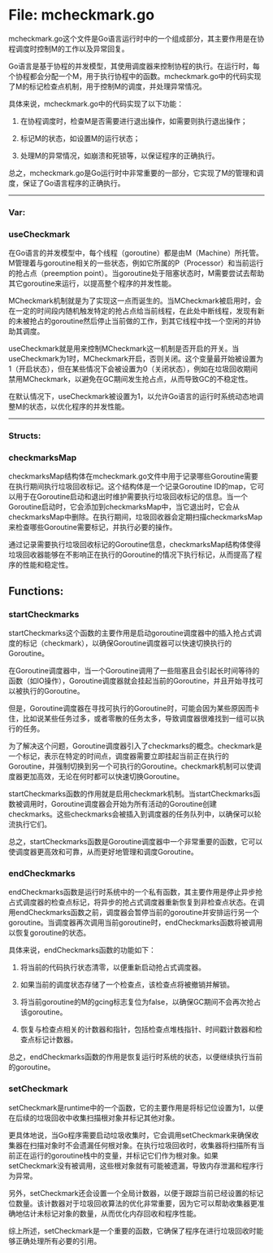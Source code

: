 # File: mcheckmark.go

mcheckmark.go这个文件是Go语言运行时中的一个组成部分，其主要作用是在协程调度时控制M的工作以及异常回复。

Go语言是基于协程的并发模型，其使用调度器来控制协程的执行。在运行时，每个协程都会分配一个M，用于执行协程中的函数。mcheckmark.go中的代码实现了M的标记检查点机制，用于控制M的调度，并处理异常情况。

具体来说，mcheckmark.go中的代码实现了以下功能：

1. 在协程调度时，检查M是否需要进行退出操作，如需要则执行退出操作；

2. 标记M的状态，如设置M的运行状态；

3. 处理M的异常情况，如崩溃和死锁等，以保证程序的正确执行。

总之，mcheckmark.go是Go运行时中非常重要的一部分，它实现了M的管理和调度，保证了Go语言程序的正确执行。




---

### Var:

### useCheckmark

在Go语言的并发模型中，每个线程（goroutine）都是由M（Machine）所托管。M管理着与goroutine相关的一些状态，例如它所属的P（Processor）和当前运行的抢占点（preemption point）。当goroutine处于阻塞状态时，M需要尝试去帮助其它goroutine来运行，以提高整个程序的并发性能。

MCheckmark机制就是为了实现这一点而诞生的。当MCheckmark被启用时，会在一定的时间段内随机触发特定的抢占点给当前线程，在此处中断线程，发现有新的未被抢占的goroutine然后停止当前做的工作，到其它线程中找一个空闲的并协助其调度。

useCheckmark就是用来控制MCheckmark这一机制是否开启的开关。当useCheckmark为1时，MCheckmark开启，否则关闭。这个变量最开始被设置为1（开启状态），但在某些情况下会被设置为0（关闭状态），例如在垃圾回收期间禁用MCheckmark，以避免在GC期间发生抢占点，从而导致GC的不稳定性。

在默认情况下，useCheckmark被设置为1，以允许Go语言的运行时系统动态地调整M的状态，以优化程序的并发性能。






---

### Structs:

### checkmarksMap

checkmarksMap结构体在mcheckmark.go文件中用于记录哪些Goroutine需要在执行期间执行垃圾回收标记。这个结构体是一个记录Goroutine ID的map，它可以用于在Goroutine启动和退出时维护需要执行垃圾回收标记的信息。当一个Goroutine启动时，它会添加到checkmarksMap中，当它退出时，它会从checkmarksMap中删除。在执行期间，垃圾回收器会定期扫描checkmarksMap来检查哪些Goroutine需要标记，并执行必要的操作。

通过记录需要执行垃圾回收标记的Goroutine信息，checkmarksMap结构体使得垃圾回收器能够在不影响正在执行的Goroutine的情况下执行标记，从而提高了程序的性能和稳定性。



## Functions:

### startCheckmarks

startCheckmarks这个函数的主要作用是启动goroutine调度器中的插入抢占式调度的标记（checkmark），以确保Goroutine调度器可以快速切换执行的Goroutine。

在Goroutine调度器中，当一个Goroutine调用了一些阻塞且会引起长时间等待的函数（如IO操作），Goroutine调度器就会挂起当前的Goroutine，并且开始寻找可以被执行的Goroutine。

但是，Goroutine调度器在寻找可执行的Goroutine时，可能会因为某些原因而卡住，比如说某些任务过多，或者零散的任务太多，导致调度器很难找到一组可以执行的任务。

为了解决这个问题，Goroutine调度器引入了checkmarks的概念。checkmark是一个标记，表示在特定的时间点，调度器需要立即挂起当前正在执行的Goroutine，并强制切换到另一个可执行的Goroutine。checkmark机制可以使调度器更加高效，无论在何时都可以快速切换Goroutine。

startCheckmarks函数的作用就是启用checkmark机制。当startCheckmarks函数被调用时，Goroutine调度器会开始为所有活动的Goroutine创建checkmarks。这些checkmarks会被插入到调度器的任务队列中，以确保可以轮流执行它们。

总之，startCheckmarks函数是Goroutine调度器中一个非常重要的函数，它可以使调度器更高效和可靠，从而更好地管理和调度Goroutine。



### endCheckmarks

endCheckmarks函数是运行时系统中的一个私有函数，其主要作用是停止异步抢占式调度器的检查点标记，将异步的抢占式调度器重新恢复到非检查点状态。在调用endCheckmarks函数之前，调度器会暂停当前的goroutine并安排运行另一个goroutine。当调度器再次调用当前goroutine时，endCheckmarks函数将被调用以恢复goroutine的状态。

具体来说，endCheckmarks函数的功能如下：

1. 将当前的代码执行状态清零，以便重新启动抢占式调度器。

2. 如果当前的调度状态存储了一个检查点，该检查点将被撤销并解锁。

3. 将当前goroutine的M的gcing标志复位为false，以确保GC期间不会再次抢占该goroutine。

4. 恢复与检查点相关的计数器和指针，包括检查点堆栈指针、时间戳计数器和检查点标记计数器。

总之，endCheckmarks函数的作用是恢复运行时系统的状态，以便继续执行当前的goroutine。



### setCheckmark

setCheckmark是runtime中的一个函数，它的主要作用是将标记位设置为1，以便在后续的垃圾回收中收集扫描根对象并标记其他对象。

更具体地说，当Go程序需要启动垃圾收集时，它会调用setCheckmark来确保收集器在扫描对象时不会遗漏任何根对象。在执行垃圾回收时，收集器将扫描所有当前正在运行的goroutine栈中的变量，并标记它们作为根对象。如果setCheckmark没有被调用，这些根对象就有可能被遗漏，导致内存泄漏和程序行为异常。

另外，setCheckmark还会设置一个全局计数器，以便于跟踪当前已经设置的标记位数量。该计数器对于垃圾回收算法的优化非常重要，因为它可以帮助收集器更准确地估计未标记对象的数量，从而优化内存回收和程序性能。

综上所述，setCheckmark是一个重要的函数，它确保了程序在进行垃圾回收时能够正确处理所有必要的引用。



